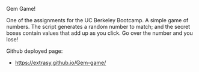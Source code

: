 Gem Game!

One of the assignments for the UC Berkeley Bootcamp. A simple game of numbers.
The script generates a random number to match; and the secret boxes contain values that add up as you click.
Go over the number and you lose!

Github deployed page:
- https://extrasy.github.io/Gem-game/
